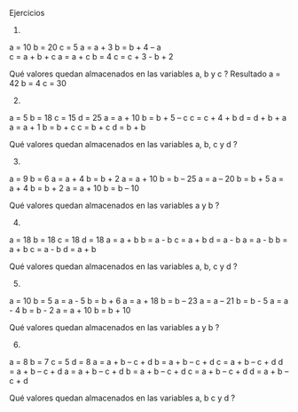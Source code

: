 Ejercicios 

1.  
a = 10 
b = 20 
c = 5 
a = a + 3 
b = b + 4 – a  
c = a + b + c 
a = a + c 
b = 4 
c = c + 3 - b + 2
 
Qué valores quedan almacenados en las variables a, b y c ? 
Resultado
a = 42
b = 4
c = 30
 
2. 
 a = 5 
 b = 18 
 c = 15 
 d = 25 
 a = a + 10 
 b = b + 5 – c 
 c = c + 4 + b 
 d = d + b + a 
 a = a + 1 
  b = b + c 
 c = b + c 
 d = b + b 
 
 Qué valores quedan almacenados en las variables a, b, c y d ? 
 
3. 
 a = 9 
 b = 6 
 a = a + 4 
 b = b + 2 
 a = a + 10 
 b = b – 25 
 a = a – 20 
 b = b + 5 
 a = a + 4 
 b = b + 2 
 a = a + 10 
 b = b – 10 
 
 Qué valores quedan almacenados en las variables a y b ? 
 
4.  
 
 a = 18 
 b = 18 
 c = 18 
 d = 18 
 a = a + b 
 b = a - b 
 c = a + b 
 d = a - b 
 a = a - b 
 b = a + b 
 c = a - b 
 d = a + b 
 
 Qué valores quedan almacenados en las variables a, b, c y d ? 
 
5.  
 
 a = 10 
 b = 5 
 a = a - 5 
 b = b + 6 
 a = a + 18 
 b = b – 23 
 a = a – 21 
 b = b - 5 
 a = a - 4 
 b = b - 2 
 a = a + 10 
 b = b + 10 
 
 Qué valores quedan almacenados en las variables a y b ? 
 
6. 
 
 a = 8 
 b = 7 
 c = 5 
 d = 8 
 a = a + b – c + d 
 b = a + b – c + d 
 c = a + b – c + d 
 d = a + b – c + d 
 a = a + b – c + d 
 b = a + b – c + d 
 c = a + b – c + d 
 d = a + b – c + d 
 
 Qué valores quedan almacenados en las variables a, b c y d ? 